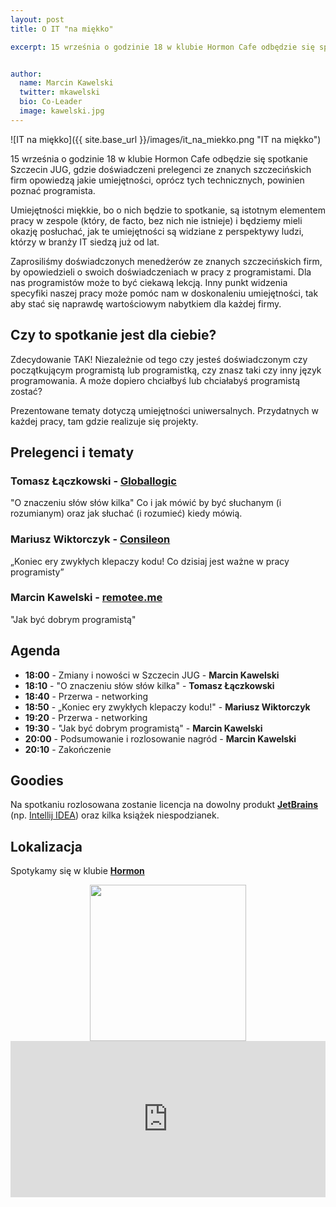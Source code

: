 ```yaml
---
layout: post
title: O IT "na miękko"

excerpt: 15 września o godzinie 18 w klubie Hormon Cafe odbędzie się spotkanie Szczecin JUG, gdzie doświadczeni prelegenci ze znanych szczecińskich firm opowiedzą jakie jeszcze umiejętności, oprócz tych technicznych, powinien poznać programista.


author:
  name: Marcin Kawelski
  twitter: mkawelski
  bio: Co-Leader
  image: kawelski.jpg
---
```


![IT na miękko]({{ site.base_url }}/images/it_na_miekko.png "IT na miękko")

15 września o godzinie 18 w klubie Hormon Cafe odbędzie się spotkanie Szczecin JUG, gdzie doświadczeni prelegenci ze znanych szczecińskich firm opowiedzą jakie umiejętności, oprócz tych technicznych, powinien poznać programista.

Umiejętności miękkie, bo o nich będzie to spotkanie, są istotnym elementem pracy w zespole (który, de facto, bez nich nie istnieje) i będziemy mieli okazję posłuchać, jak te umiejętności są widziane z perspektywy ludzi, którzy w branży IT siedzą już od lat.

Zaprosiliśmy doświadczonych menedżerów ze znanych szczecińskich firm, by opowiedzieli o swoich doświadczeniach w pracy z programistami. Dla nas programistów może to być ciekawą lekcją. Inny punkt widzenia specyfiki naszej pracy może pomóc nam w doskonaleniu umiejętności, tak aby stać się naprawdę wartościowym nabytkiem dla każdej firmy.

## Czy to spotkanie jest dla ciebie?
Zdecydowanie TAK! Niezależnie od tego czy jesteś doświadczonym czy początkującym programistą lub programistką, czy znasz taki czy inny język programowania. A może dopiero chciałbyś lub chciałabyś programistą zostać?

Prezentowane tematy dotyczą umiejętności uniwersalnych. Przydatnych w każdej pracy, tam gdzie realizuje się projekty.

## Prelegenci i tematy

### Tomasz Łączkowski - [Globallogic](https://www.globallogic.com/)
"O znaczeniu słów słów kilka"
Co i jak mówić by być słuchanym (i rozumianym) oraz jak słuchać (i rozumieć)
kiedy mówią.

### Mariusz Wiktorczyk - [Consileon](https://consileon.pl/)
„Koniec ery zwykłych klepaczy kodu! Co dzisiaj jest ważne w pracy programisty”

### Marcin Kawelski - [remotee.me](http://remotee.me)
"Jak być dobrym programistą"

## Agenda

- **18:00** - Zmiany i nowości w Szczecin JUG - **Marcin Kawelski**
- **18:10** - "O znaczeniu słów słów kilka" - **Tomasz Łączkowski**
- **18:40** - Przerwa - networking
- **18:50** - „Koniec ery zwykłych klepaczy kodu!" - **Mariusz Wiktorczyk**
- **19:20** - Przerwa - networking
- **19:30** - "Jak być dobrym programistą" - **Marcin Kawelski**
- **20:00** - Podsumowanie i rozlosowanie nagród - **Marcin Kawelski**
- **20:10** - Zakończenie

## Goodies

Na spotkaniu rozlosowana zostanie licencja na dowolny produkt **[JetBrains](http://jetbrains.com)** (np. [Intellij IDEA](https://www.jetbrains.com/idea/)) oraz kilka książek niespodzianek.

## Lokalizacja
Spotykamy się w klubie **[Hormon](https://www.facebook.com/Hormon1)**

<div style="text-align: center">
	<a href="https://www.facebook.com/Hormon1"><img style="height: 250px" src="{{ site.base_url }}/images/hormon.jpg"></a>
</div>

<iframe src="https://www.google.com/maps/embed?pb=!1m18!1m12!1m3!1d2376.9988362805716!2d14.542357115700955!3d53.43272907593864!2m3!1f0!2f0!3f0!3m2!1i1024!2i768!4f13.1!3m3!1m2!1s0x47aa091589f798ed%3A0x3e9085122cca5d75!2sHormon.+Klub!5e0!3m2!1sen!2sde!4v1445285036786" width="100%" height="250" frameborder="0" style="border:0"></iframe>


